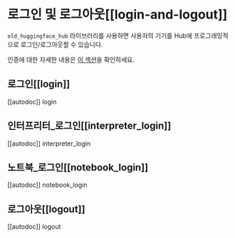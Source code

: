 <!--⚠️ Note that this file is in Markdown but contain specific syntax for our doc-builder (similar to MDX) that may not be
rendered properly in your Markdown viewer.
-->

# 로그인 및 로그아웃[[login-and-logout]]

`old_huggingface_hub` 라이브러리를 사용하면 사용자의 기기를 Hub에 프로그래밍적으로 로그인/로그아웃할 수 있습니다.

인증에 대한 자세한 내용은 [이 섹션](../quick-start#authentication)을 확인하세요.

## 로그인[[login]]

[[autodoc]] login

## 인터프리터_로그인[[interpreter_login]]

[[autodoc]] interpreter_login

## 노트북_로그인[[notebook_login]]

[[autodoc]] notebook_login

## 로그아웃[[logout]]

[[autodoc]] logout
